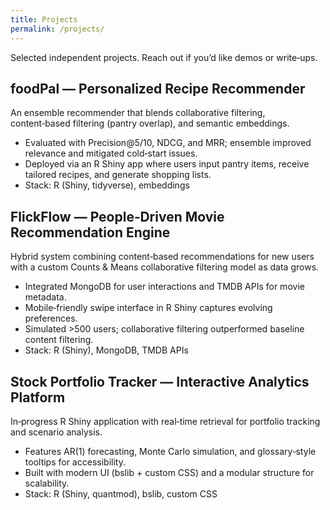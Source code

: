 ```yaml
---
title: Projects
permalink: /projects/
---
```



Selected independent projects. Reach out if you’d like demos or write‑ups.

## foodPal — Personalized Recipe Recommender
An ensemble recommender that blends collaborative filtering, content‑based filtering (pantry overlap), and semantic embeddings.

- Evaluated with Precision@5/10, NDCG, and MRR; ensemble improved relevance and mitigated cold‑start issues.  
- Deployed via an R Shiny app where users input pantry items, receive tailored recipes, and generate shopping lists.  
- Stack: R (Shiny, tidyverse), embeddings

## FlickFlow — People‑Driven Movie Recommendation Engine
Hybrid system combining content‑based recommendations for new users with a custom Counts & Means collaborative filtering model as data grows.

- Integrated MongoDB for user interactions and TMDB APIs for movie metadata.  
- Mobile‑friendly swipe interface in R Shiny captures evolving preferences.  
- Simulated >500 users; collaborative filtering outperformed baseline content filtering.  
- Stack: R (Shiny), MongoDB, TMDB APIs

## Stock Portfolio Tracker — Interactive Analytics Platform
In‑progress R Shiny application with real‑time retrieval for portfolio tracking and scenario analysis.

- Features AR(1) forecasting, Monte Carlo simulation, and glossary‑style tooltips for accessibility.  
- Built with modern UI (bslib + custom CSS) and a modular structure for scalability.  
- Stack: R (Shiny, quantmod), bslib, custom CSS
